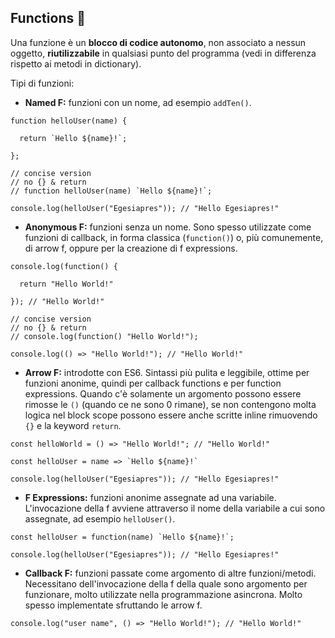 ## Functions 🧮

Una funzione è un **blocco di codice autonomo**, non associato a nessun oggetto, **riutilizzabile** in qualsiasi punto del programma (vedi in differenza rispetto ai metodi in dictionary).

Tipi di funzioni:

- **Named F:** funzioni con un nome, ad esempio `addTen()`.

```
function helloUser(name) {

  return `Hello ${name}!`;

};

// concise version
// no {} & return
// function helloUser(name) `Hello ${name}!`;

console.log(helloUser("Egesiapres")); // "Hello Egesiapres!"
```

- **Anonymous F:** funzioni senza un nome. Sono spesso utilizzate come funzioni di callback, in forma classica (`function()`) o, più comunemente, di arrow f, oppure per la creazione di f expressions.

```
console.log(function() {

  return "Hello World!"

}); // "Hello World!"

// concise version
// no {} & return
// console.log(function() "Hello World!");

console.log(() => "Hello World!"); // "Hello World!"
```

- **Arrow F:** introdotte con ES6. Sintassi più pulita e leggibile, ottime per funzioni anonime, quindi per callback functions e per function expressions. Quando c'è solamente un argomento possono essere rimosse le `()` (quando ce ne sono 0 rimane), se non contengono molta logica nel block scope possono essere anche scritte inline rimuovendo `{}` e la keyword `return`.

```
const helloWorld = () => "Hello World!"; // "Hello World!"

const helloUser = name => `Hello ${name}!`

console.log(helloUser("Egesiapres")); // "Hello Egesiapres!"
```

- **F Expressions:** funzioni anonime assegnate ad una variabile. L'invocazione della f avviene attraverso il nome della variabile a cui sono assegnate, ad esempio `helloUser()`.

```
const helloUser = function(name) `Hello ${name}!`;

console.log(helloUser("Egesiapres")); // "Hello Egesiapres!"
```

- **Callback F:** funzioni passate come argomento di altre funzioni/metodi. Necessitano dell'invocazione della f della quale sono argomento per funzionare, molto utilizzate nella programmazione asincrona. Molto spesso implementate sfruttando le arrow f.

```
console.log("user name", () => "Hello World!"); // "Hello World!"
```
